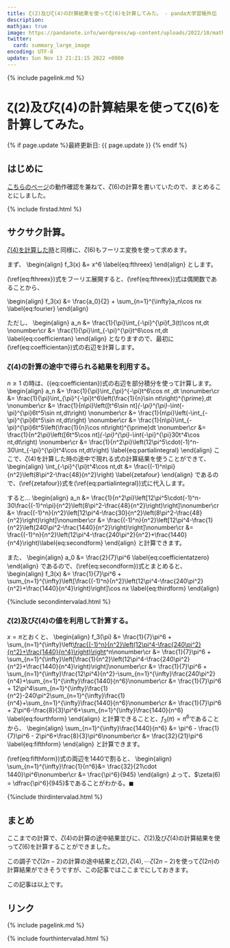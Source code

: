 ```yaml
---
title: ζ(2)及びζ(4)の計算結果を使ってζ(6)を計算してみた。 - panda大学習帳外伝
description: 
mathjax: true
image: https://pandanote.info/wordpress/wp-content/uploads/2022/10/mathlet_example1.png
twitter: 
  card: summary_large_image
encoding: UTF-8
update: Sun Nov 13 21:21:15 2022 +0900
---
```

{% include pagelink.md %}
# ζ(2)及びζ(4)の計算結果を使ってζ(6)を計算してみた。
{% if page.update %}最終更新日: {{ page.update }} {% endif %}
## はじめに
[こちらのページ](https://vsse.pandanote.info/mathlet.html)の動作確認を兼ねて、$\zeta(6)$の計算を書いていたので、まとめることにしました。

{% include firstad.html %}

## サクサク計算。
[$\zeta(4)$を計算した時](https://pandanote.info/?p=9778)と同様に、$\zeta(6)$もフーリエ変換を使って求めます。

まず、
\begin{align}
f_3(x) &= x^6 \label{eq:fthreex}
\end{align}
とします。

(\ref{eq:fthreex})式をフーリエ展開すると、(\ref{eq:fthreex})式は偶関数であることから、

\begin{align}
f_3(x) &= \frac{a_0}{2} + \sum_{n=1}^{\infty}a_n\cos nx \label{eq:fourier}
\end{align}

ただし、
\begin{align}
a_n &= \frac{1}{\pi}\int_{-\pi}^{\pi}f_3(t)\cos nt\,dt \nonumber\cr
&= \frac{1}{\pi}\int_{-\pi}^{\pi}t^6\cos nt\,dt \label{eq:coefficientan}
\end{align}
となりますので、最初に(\ref{eq:coefficientan})式の右辺を計算します。
### $\zeta(4)$の計算の途中で得られる結果を利用する。
$n \ge 1$ の時は、({eq:coefficientan})式の右辺を部分積分を使って計算します。
\begin{align}
a_n &= \frac{1}{\pi}\int_{\pi}^{-\pi}t^6\cos nt \,dt \nonumber\cr
&= \frac{1}{\pi}\int_{\pi}^{-\pi}t^6\left(\frac{1}{n}\sin nt\right)^{\prime}\,dt \nonumber\cr
&= \frac{1}{n\pi}\left([t^6\sin nt]_{-\pi}^{\pi}-\int_{-\pi}^{\pi}6t^5\sin nt\,dt\right) \nonumber\cr
&= \frac{1}{n\pi}\left(-\int_{-\pi}^{\pi}6t^5\sin nt\,dt\right) \nonumber\cr
&= \frac{1}{n\pi}\int_{-\pi}^{\pi}6t^5\left(\frac{1}{n}\cos nt\right)^{\prime}dt \nonumber\cr
&= \frac{1}{n^2\pi}\left([6t^5\cos nt]_{-\pi}^{\pi}-\int_{-\pi}^{\pi}30t^4\cos nt\,dt\right) \nonumber\cr
&= \frac{1}{n^2\pi}\left(12\pi^5\cdot(-1)^n-30\int_{-\pi}^{\pi}t^4\cos nt\,dt\right) \label{eq:partialintegral}
\end{align}
ここで、$\zeta(4)$を計算した時の途中で現れる式の計算結果を使うことができて、
\begin{align}
\int_{-\pi}^{\pi}t^4\cos nt\,dt &= \frac{(-1)^n\pi}{n^2}\left(8\pi^2-\frac{48}{n^2}\right) \label{zetafour}
\end{align}
であるので、(\ref{zetafour})式を(\ref{eq:partialintegral})式に代入します。

すると…
\begin{align}
a_n &= \frac{1}{n^2\pi}\left[12\pi^5\cdot(-1)^n-30\frac{(-1)^n\pi}{n^2}\left(8\pi^2-\frac{48}{n^2}\right)\right]\nonumber\cr
&= \frac{(-1)^n}{n^2}\left[12\pi^4-\frac{30}{n^2}\left(8\pi^2-\frac{48}{n^2}\right)\right]\nonumber\cr
&= \frac{(-1)^n}{n^2}\left[12\pi^4-\frac{1}{n^2}\left(240\pi^2-\frac{1440}{n^2}\right)\right]\nonumber\cr
&= \frac{(-1)^n}{n^2}\left(12\pi^4-\frac{240\pi^2}{n^2}+\frac{1440}{n^4}\right)\label{eq:secondform}
\end{align}
と計算できます。

また、
\begin{align}
a_0 &= \frac{2}{7}\pi^6 \label{eq:coefficientatzero}
\end{align}
であるので、(\ref{eq:secondform})式とまとめると、
\begin{align}
f_3(x) &= \frac{1}{7}\pi^6 + \sum_{n=1}^{\infty}\left[\frac{(-1)^n}{n^2}\left(12\pi^4-\frac{240\pi^2}{n^2}+\frac{1440}{n^4}\right)\right]\cos nx \label{eq:thirdform}
\end{align}

{%include secondintervalad.html %}

### $\zeta(2)$及び$\zeta(4)$の値を利用して計算する。
$x = \pi$とおくと、
\begin{align}
f_3(\pi) &= \frac{1}{7}\pi^6 + \sum_{n=1}^{\infty}\left[\frac{(-1)^n}{n^2}\left(12\pi^4-\frac{240\pi^2}{n^2}+\frac{1440}{n^4}\right)\right](-1)^n\nonumber\cr
&= \frac{1}{7}\pi^6 + \sum_{n=1}^{\infty}\left[\frac{1}{n^2}\left(12\pi^4-\frac{240\pi^2}{n^2}+\frac{1440}{n^4}\right)\right]\nonumber\cr
&= \frac{1}{7}\pi^6 + \sum_{n=1}^{\infty}\frac{12\pi^4}{n^2}-\sum_{n=1}^{\infty}\frac{240\pi^2}{n^4}+\sum_{n=1}^{\infty}\frac{1440}{n^6}\nonumber\cr
&= \frac{1}{7}\pi^6 + 12\pi^4\sum_{n=1}^{\infty}\frac{1}{n^2}-240\pi^2\sum_{n=1}^{\infty}\frac{1}{n^4}+\sum_{n=1}^{\infty}\frac{1440}{n^6}\nonumber\cr
&= \frac{1}{7}\pi^6 + 2\pi^6-\frac{8}{3}\pi^6+\sum_{n=1}^{\infty}\frac{1440}{n^6} \label{eq:fourthform}
\end{align}
と計算できることと、$f_3(\pi) = \pi^6$であることから、
\begin{align}
\sum_{n=1}^{\infty}\frac{1440}{n^6} &= \pi^6 - \frac{1}{7}\pi^6 - 2\pi^6+\frac{8}{3}\pi^6\nonumber\cr
&= \frac{32}{21}\pi^6 \label{eq:fifthform}
\end{align}
と計算できます。

(\ref{eq:fifthform})式の両辺を1440で割ると、
\begin{align}
\sum_{n=1}^{\infty}\frac{1}{n^6}&= \frac{32}{21\cdot 1440}\pi^6\nonumber\cr
&= \frac{\pi^6}{945}
\end{align}
よって、$\zeta(6) = \dfrac{\pi^6}{945}$であることがわかる。$\blacksquare$

{%include thirdintervalad.html %}

## まとめ
ここまでの計算で、$\zeta(4)$の計算の途中結果並びに、$\zeta(2)$及び$\zeta(4)$の計算結果を使って$\zeta(6)$を計算することができました。

この調子で$\zeta(2n-2)$の計算の途中結果と$\zeta(2), \zeta(4), \cdots \zeta(2n-2)$を使って$\zeta(2n)$の計算結果ができそうですが、この記事ではここまでにしておきます。

この記事は以上です。
## リンク
{% include pagelink.md %}

{% include fourthintervalad.html %}
